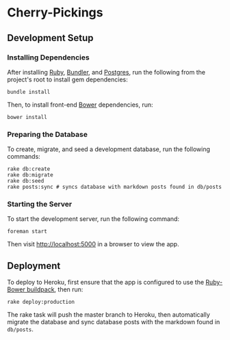# Cherry-Pickings

## Development Setup

### Installing Dependencies

After installing [Ruby](https://www.ruby-lang.org/en/), [Bundler](http://bundler.io/), and [Postgres](http://www.postgresql.org/), run the following from the project's root to install gem dependencies:

```shell
bundle install
```

Then, to install front-end [Bower](http://bower.io/) dependencies, run:

```shell
bower install
```

### Preparing the Database

To create, migrate, and seed a development database, run the following commands:

```shell
rake db:create
rake db:migrate
rake db:seed
rake posts:sync # syncs database with markdown posts found in db/posts
```

### Starting the Server

To start the development server, run the following command:

```shell
foreman start
```

Then visit [http://localhost:5000](http://localhost:5000) in a browser to view the app.

## Deployment

To deploy to Heroku, first ensure that the app is configured to use the [Ruby-Bower buildpack](https://github.com/qnyp/heroku-buildpack-ruby-bower.git), then run:

```shell
rake deploy:production
```

The rake task will push the master branch to Heroku, then automatically migrate the database and sync database posts with the markdown found in `db/posts`.
